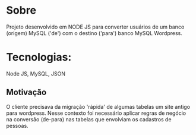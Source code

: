 # Sobre
Projeto desenvolvido em NODE JS para converter usuários de um banco (origem) MySQL ('de') com o destino ('para') banco MySQL Wordpress.

# Tecnologias:
Node JS, MySQL, JSON

## Motivação
O cliente precisava da migração 'rápida' de algumas tabelas um site antigo para wordpress. Nesse contexto foi necessário aplicar regras de negócio na conversão (de-para) nas tabelas que envolviam os cadastros de pessoas.